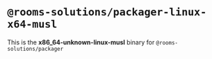 # `@rooms-solutions/packager-linux-x64-musl`

This is the **x86_64-unknown-linux-musl** binary for `@rooms-solutions/packager`
